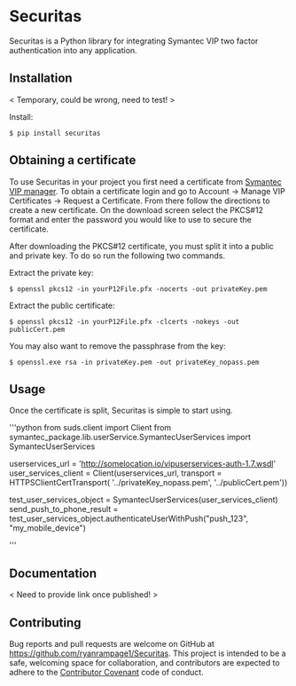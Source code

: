 # Securitas

Securitas is a Python library for integrating Symantec VIP two factor authentication into any application.

## Installation

< Temporary, could be wrong, need to test! >

Install:

    $ pip install securitas

## Obtaining a certificate

To use Securitas in your project you first need a certificate from [Symantec VIP manager](https://manager.vip.symantec.com).
To obtain a certificate login and go to Account -> Manage VIP Certificates -> Request a Certificate. From there follow
the directions to create a new certificate. On the download screen select the PKCS#12 format and enter the password you
would like to use to secure the certificate.

After downloading the PKCS#12 certificate, you must split it into a public and private key. To do so run the following two
commands.

Extract the private key:

    $ openssl pkcs12 -in yourP12File.pfx -nocerts -out privateKey.pem

Extract the public certificate:

    $ openssl pkcs12 -in yourP12File.pfx -clcerts -nokeys -out publicCert.pem

You may also want to remove the passphrase from the key:

    $ openssl.exe rsa -in privateKey.pem -out privateKey_nopass.pem

## Usage

Once the certificate is split, Securitas is simple to start using.

'''python
  from suds.client import Client
  from symantec_package.lib.userService.SymantecUserServices import SymantecUserServices

  userservices_url = 'http://somelocation.io/vipuserservices-auth-1.7.wsdl'
  user_services_client = Client(userservices_url,
         transport = HTTPSClientCertTransport( '../privateKey_nopass.pem', '../publicCert.pem'))

  test_user_services_object = SymantecUserServices(user_services_client)
  send_push_to_phone_result = test_user_services_object.authenticateUserWithPush("push_123", "my_mobile_device")

'''

## Documentation

< Need to provide link once published! >

## Contributing

Bug reports and pull requests are welcome on GitHub at https://github.com/ryanrampage1/Securitas. This project is intended to be a safe, welcoming space for collaboration, and contributors are expected to adhere to the [Contributor Covenant](http://contributor-covenant.org) code of conduct.
